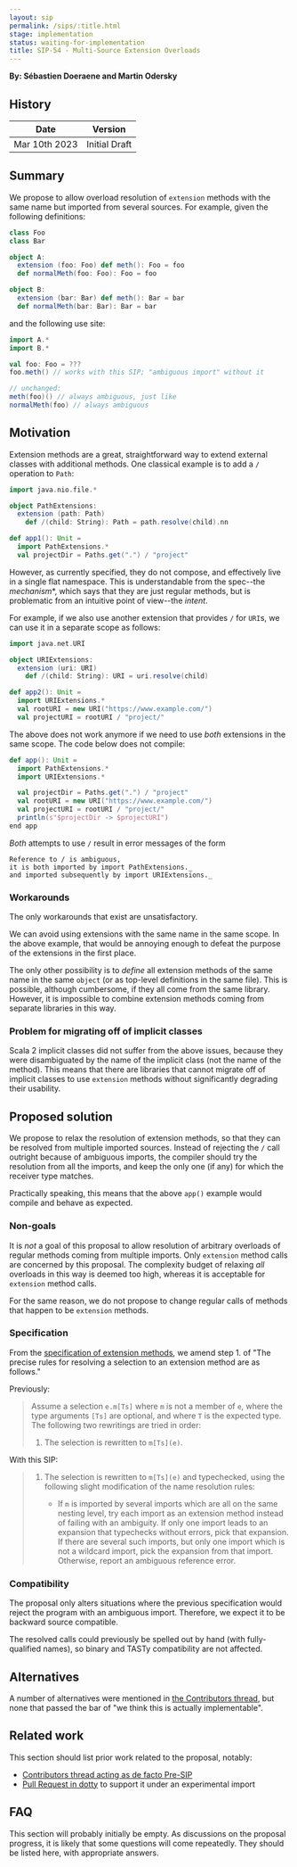 ```yaml
---
layout: sip
permalink: /sips/:title.html
stage: implementation
status: waiting-for-implementation
title: SIP-54 - Multi-Source Extension Overloads
---
```


**By: Sébastien Doeraene and Martin Odersky**

## History

| Date          | Version            |
|---------------|--------------------|
| Mar 10th 2023 | Initial Draft      |

## Summary

We propose to allow overload resolution of `extension` methods with the same name but imported from several sources.
For example, given the following definitions:

```scala
class Foo
class Bar

object A:
  extension (foo: Foo) def meth(): Foo = foo
  def normalMeth(foo: Foo): Foo = foo

object B:
  extension (bar: Bar) def meth(): Bar = bar
  def normalMeth(bar: Bar): Bar = bar
```

and the following use site:

```scala
import A.*
import B.*

val foo: Foo = ???
foo.meth() // works with this SIP; "ambiguous import" without it

// unchanged:
meth(foo)() // always ambiguous, just like
normalMeth(foo) // always ambiguous
```

## Motivation

Extension methods are a great, straightforward way to extend external classes with additional methods.
One classical example is to add a `/` operation to `Path`:

```scala
import java.nio.file.*

object PathExtensions:
  extension (path: Path)
    def /(child: String): Path = path.resolve(child).nn

def app1(): Unit =
  import PathExtensions.*
  val projectDir = Paths.get(".") / "project"
```

However, as currently specified, they do not compose, and effectively live in a single flat namespace.
This is understandable from the spec--the *mechanism**, which says that they are just regular methods, but is problematic from an intuitive point of view--the *intent*.

For example, if we also use another extension that provides `/` for `URI`s, we can use it in a separate scope as follows:

```scala
import java.net.URI

object URIExtensions:
  extension (uri: URI)
    def /(child: String): URI = uri.resolve(child)

def app2(): Unit =
  import URIExtensions.*
  val rootURI = new URI("https://www.example.com/")
  val projectURI = rootURI / "project/"
```

The above does not work anymore if we need to use *both* extensions in the same scope.
The code below does not compile:

```scala
def app(): Unit =
  import PathExtensions.*
  import URIExtensions.*

  val projectDir = Paths.get(".") / "project"
  val rootURI = new URI("https://www.example.com/")
  val projectURI = rootURI / "project/"
  println(s"$projectDir -> $projectURI")
end app
```

*Both* attempts to use `/` result in error messages of the form

```
Reference to / is ambiguous,
it is both imported by import PathExtensions._
and imported subsequently by import URIExtensions._
```

### Workarounds

The only workarounds that exist are unsatisfactory.

We can avoid using extensions with the same name in the same scope.
In the above example, that would be annoying enough to defeat the purpose of the extensions in the first place.

The only other possibility is to *define* all extension methods of the same name in the same `object` (or as top-level definitions in the same file).
This is possible, although cumbersome, if they all come from the same library.
However, it is impossible to combine extension methods coming from separate libraries in this way.

### Problem for migrating off of implicit classes

Scala 2 implicit classes did not suffer from the above issues, because they were disambiguated by the name of the implicit class (not the name of the method).
This means that there are libraries that cannot migrate off of implicit classes to use `extension` methods without significantly degrading their usability.

## Proposed solution

We propose to relax the resolution of extension methods, so that they can be resolved from multiple imported sources.
Instead of rejecting the `/` call outright because of ambiguous imports, the compiler should try the resolution from all the imports, and keep the only one (if any) for which the receiver type matches.

Practically speaking, this means that the above `app()` example would compile and behave as expected.

### Non-goals

It is *not* a goal of this proposal to allow resolution of arbitrary overloads of regular methods coming from multiple imports.
Only `extension` method calls are concerned by this proposal.
The complexity budget of relaxing *all* overloads in this way is deemed too high, whereas it is acceptable for `extension` method calls.

For the same reason, we do not propose to change regular calls of methods that happen to be `extension` methods.

### Specification

From the [specification of extension methods](https://docs.scala-lang.org/scala3/reference/contextual/extension-methods.html#translation-of-calls-to-extension-methods), we amend step 1. of "The precise rules for resolving a selection to an extension method are as follows."

Previously:

> Assume a selection `e.m[Ts]` where `m` is not a member of `e`, where the type arguments `[Ts]` are optional, and where `T` is the expected type.
> The following two rewritings are tried in order:
>
> 1. The selection is rewritten to `m[Ts](e)`.

With this SIP:

> 1. The selection is rewritten to `m[Ts](e)` and typechecked, using the following slight modification of the name resolution rules:
>
>    - If `m` is imported by several imports which are all on the same nesting level, try each import as an extension method instead of failing with an ambiguity.
>      If only one import leads to an expansion that typechecks without errors, pick that expansion.
>      If there are several such imports, but only one import which is not a wildcard import, pick the expansion from that import.
>      Otherwise, report an ambiguous reference error.

### Compatibility

The proposal only alters situations where the previous specification would reject the program with an ambiguous import.
Therefore, we expect it to be backward source compatible.

The resolved calls could previously be spelled out by hand (with fully-qualified names), so binary and TASTy compatibility are not affected.

## Alternatives

A number of alternatives were mentioned in [the Contributors thread](https://contributors.scala-lang.org/t/change-shadowing-mechanism-of-extension-methods-for-on-par-implicit-class-behavior/5831), but none that passed the bar of "we think this is actually implementable".

## Related work

This section should list prior work related to the proposal, notably:

- [Contributors thread acting as de facto Pre-SIP](https://contributors.scala-lang.org/t/change-shadowing-mechanism-of-extension-methods-for-on-par-implicit-class-behavior/5831)
- [Pull Request in dotty](https://github.com/lampepfl/dotty/pull/17050) to support it under an experimental import

## FAQ

This section will probably initially be empty. As discussions on the proposal progress, it is likely that some questions will come repeatedly. They should be listed here, with appropriate answers.
